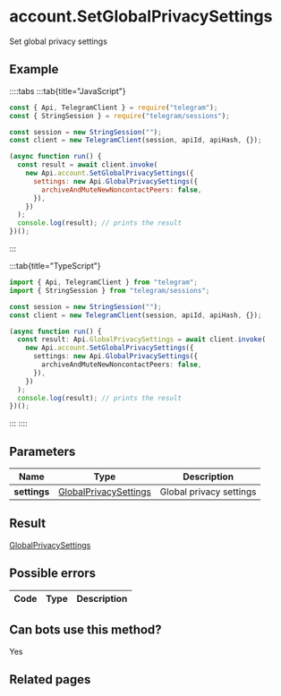 # account.SetGlobalPrivacySettings

Set global privacy settings

## Example

::::tabs
:::tab{title="JavaScript"}

```js
const { Api, TelegramClient } = require("telegram");
const { StringSession } = require("telegram/sessions");

const session = new StringSession("");
const client = new TelegramClient(session, apiId, apiHash, {});

(async function run() {
  const result = await client.invoke(
    new Api.account.SetGlobalPrivacySettings({
      settings: new Api.GlobalPrivacySettings({
        archiveAndMuteNewNoncontactPeers: false,
      }),
    })
  );
  console.log(result); // prints the result
})();
```

:::

:::tab{title="TypeScript"}

```ts
import { Api, TelegramClient } from "telegram";
import { StringSession } from "telegram/sessions";

const session = new StringSession("");
const client = new TelegramClient(session, apiId, apiHash, {});

(async function run() {
  const result: Api.GlobalPrivacySettings = await client.invoke(
    new Api.account.SetGlobalPrivacySettings({
      settings: new Api.GlobalPrivacySettings({
        archiveAndMuteNewNoncontactPeers: false,
      }),
    })
  );
  console.log(result); // prints the result
})();
```

:::
::::

## Parameters

|     Name     | Type                                                                          | Description             |
| :----------: | ----------------------------------------------------------------------------- | ----------------------- |
| **settings** | [GlobalPrivacySettings](https://core.telegram.org/type/GlobalPrivacySettings) | Global privacy settings |

## Result

[GlobalPrivacySettings](https://core.telegram.org/type/GlobalPrivacySettings)

## Possible errors

| Code | Type | Description |
| :--: | ---- | ----------- |

## Can bots use this method?

Yes

## Related pages
